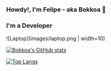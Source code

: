 ### Howdy!, I'm Felipe - aka Bokkoa 🦈


### I'm a Developer 
![Laptop](images/laptop.png | width=10)


[website]: https://bokkoa.github.io/FCReloaded/

[linkedin]: https://www.linkedin.com/in/bokkoa/

[spotifyplaylist]: https://open.spotify.com/playlist/4o4LqAzenKDPrJeE8eoI6O



[![Bokkoa's GitHub stats](https://github-readme-stats.vercel.app/api?username=Bokkoa&show_icons=true&theme=radical)](https://github.com/Bokkoa/github-readme-stats)

[![Top Langs](https://github-readme-stats.vercel.app/api/top-langs/?username=Bokkoa&show_icons=true&theme=radical)](https://github.com/Bokkoa/github-readme-stats)
